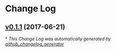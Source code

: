 # Change Log

## [v0.1.1](https://github.com/weacast/weacast-grib2json/tree/v0.1.1) (2017-06-21)


\* *This Change Log was automatically generated by [github_changelog_generator](https://github.com/skywinder/Github-Changelog-Generator)*